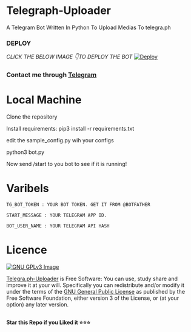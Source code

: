 # Telegraph-Uploader
A Telegram Bot Written In Python To Upload Medias To telegra.ph 

### DEPLOY
*CLICK THE BELOW IMAGE 👇TO DEPLOY THE BOT*
[![Deploy](https://te.legra.ph/file/864c53d6da96917351e53.jpg)](https://heroku.com/deploy?template=https://github.com/R2cf/pic-link/)
### Contact me through [Telegram](https://t.me/ANKITSERVER)
# Local Machine
Clone the repository

Install requirements: pip3 install -r requirements.txt

edit the sample_config.py wih your configs

python3 bot.py

Now send /start to you bot to see if it is running!


# Varibels

``TG_BOT_TOKEN : YOUR BOT TOKEN. GET IT FROM @BOTFATHER``

``START_MESSAGE : YOUR TELEGRAM APP ID.``

``BOT_USER_NAME : YOUR TELEGRAM API HASH``

# Licence
[![GNU GPLv3 Image](https://www.gnu.org/graphics/gplv3-127x51.png)](http://www.gnu.org/licenses/gpl-3.0.en.html)  

[Telegra.ph-Uploader](https://github.com/R2cf/pic-link/) is Free Software: You can use, study share and improve it at your
will. Specifically you can redistribute and/or modify it under the terms of the
[GNU General Public License](https://www.gnu.org/licenses/gpl.html) as
published by the Free Software Foundation, either version 3 of the License, or
(at your option) any later version. 

##

**Star this Repo if you Liked it ⭐⭐⭐**
